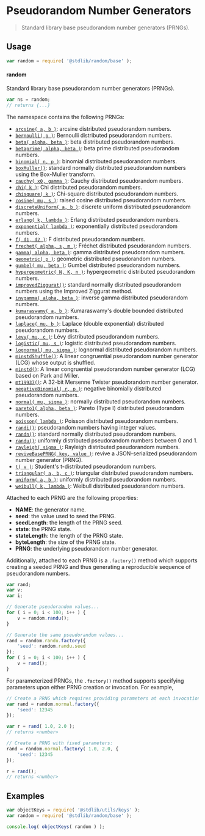 <!--

@license Apache-2.0

Copyright (c) 2018 The Stdlib Authors.

Licensed under the Apache License, Version 2.0 (the "License");
you may not use this file except in compliance with the License.
You may obtain a copy of the License at

   http://www.apache.org/licenses/LICENSE-2.0

Unless required by applicable law or agreed to in writing, software
distributed under the License is distributed on an "AS IS" BASIS,
WITHOUT WARRANTIES OR CONDITIONS OF ANY KIND, either express or implied.
See the License for the specific language governing permissions and
limitations under the License.

-->

# Pseudorandom Number Generators

> Standard library base pseudorandom number generators (PRNGs).

<section class="usage">

## Usage

```javascript
var random = require( '@stdlib/random/base' );
```

#### random

Standard library base pseudorandom number generators (PRNGs).

```javascript
var ns = random;
// returns {...}
```

The namespace contains the following PRNGs:

<!-- <toc pattern="*"> -->

<div class="namespace-toc">

-   <span class="signature">[`arcsine( a, b )`][@stdlib/random/base/arcsine]</span><span class="delimiter">: </span><span class="description">arcsine distributed pseudorandom numbers.</span>
-   <span class="signature">[`bernoulli( p )`][@stdlib/random/base/bernoulli]</span><span class="delimiter">: </span><span class="description">Bernoulli distributed pseudorandom numbers.</span>
-   <span class="signature">[`beta( alpha, beta )`][@stdlib/random/base/beta]</span><span class="delimiter">: </span><span class="description">beta distributed pseudorandom numbers.</span>
-   <span class="signature">[`betaprime( alpha, beta )`][@stdlib/random/base/betaprime]</span><span class="delimiter">: </span><span class="description">beta prime distributed pseudorandom numbers.</span>
-   <span class="signature">[`binomial( n, p )`][@stdlib/random/base/binomial]</span><span class="delimiter">: </span><span class="description">binomial distributed pseudorandom numbers.</span>
-   <span class="signature">[`boxMuller()`][@stdlib/random/base/box-muller]</span><span class="delimiter">: </span><span class="description">standard normally distributed pseudorandom numbers using the Box-Muller transform.</span>
-   <span class="signature">[`cauchy( x0, gamma )`][@stdlib/random/base/cauchy]</span><span class="delimiter">: </span><span class="description">Cauchy distributed pseudorandom numbers.</span>
-   <span class="signature">[`chi( k )`][@stdlib/random/base/chi]</span><span class="delimiter">: </span><span class="description">Chi distributed pseudorandom numbers.</span>
-   <span class="signature">[`chisquare( k )`][@stdlib/random/base/chisquare]</span><span class="delimiter">: </span><span class="description">Chi-square distributed pseudorandom numbers.</span>
-   <span class="signature">[`cosine( mu, s )`][@stdlib/random/base/cosine]</span><span class="delimiter">: </span><span class="description">raised cosine distributed pseudorandom numbers.</span>
-   <span class="signature">[`discreteUniform( a, b )`][@stdlib/random/base/discrete-uniform]</span><span class="delimiter">: </span><span class="description">discrete uniform distributed pseudorandom numbers.</span>
-   <span class="signature">[`erlang( k, lambda )`][@stdlib/random/base/erlang]</span><span class="delimiter">: </span><span class="description">Erlang distributed pseudorandom numbers.</span>
-   <span class="signature">[`exponential( lambda )`][@stdlib/random/base/exponential]</span><span class="delimiter">: </span><span class="description">exponentially distributed pseudorandom numbers.</span>
-   <span class="signature">[`f( d1, d2 )`][@stdlib/random/base/f]</span><span class="delimiter">: </span><span class="description">F distributed pseudorandom numbers.</span>
-   <span class="signature">[`frechet( alpha, s, m )`][@stdlib/random/base/frechet]</span><span class="delimiter">: </span><span class="description">Fréchet distributed pseudorandom numbers.</span>
-   <span class="signature">[`gamma( alpha, beta )`][@stdlib/random/base/gamma]</span><span class="delimiter">: </span><span class="description">gamma distributed pseudorandom numbers.</span>
-   <span class="signature">[`geometric( p )`][@stdlib/random/base/geometric]</span><span class="delimiter">: </span><span class="description">geometric distributed pseudorandom numbers.</span>
-   <span class="signature">[`gumbel( mu, beta )`][@stdlib/random/base/gumbel]</span><span class="delimiter">: </span><span class="description">Gumbel distributed pseudorandom numbers.</span>
-   <span class="signature">[`hypergeometric( N, K, n )`][@stdlib/random/base/hypergeometric]</span><span class="delimiter">: </span><span class="description">hypergeometric distributed pseudorandom numbers.</span>
-   <span class="signature">[`improvedZiggurat()`][@stdlib/random/base/improved-ziggurat]</span><span class="delimiter">: </span><span class="description">standard normally distributed pseudorandom numbers using the Improved Ziggurat method.</span>
-   <span class="signature">[`invgamma( alpha, beta )`][@stdlib/random/base/invgamma]</span><span class="delimiter">: </span><span class="description">inverse gamma distributed pseudorandom numbers.</span>
-   <span class="signature">[`kumaraswamy( a, b )`][@stdlib/random/base/kumaraswamy]</span><span class="delimiter">: </span><span class="description">Kumaraswamy's double bounded distributed pseudorandom numbers.</span>
-   <span class="signature">[`laplace( mu, b )`][@stdlib/random/base/laplace]</span><span class="delimiter">: </span><span class="description">Laplace (double exponential) distributed pseudorandom numbers.</span>
-   <span class="signature">[`levy( mu, c )`][@stdlib/random/base/levy]</span><span class="delimiter">: </span><span class="description">Lévy distributed pseudorandom numbers.</span>
-   <span class="signature">[`logistic( mu, s )`][@stdlib/random/base/logistic]</span><span class="delimiter">: </span><span class="description">logistic distributed pseudorandom numbers.</span>
-   <span class="signature">[`lognormal( mu, sigma )`][@stdlib/random/base/lognormal]</span><span class="delimiter">: </span><span class="description">lognormal distributed pseudorandom numbers.</span>
-   <span class="signature">[`minstdShuffle()`][@stdlib/random/base/minstd-shuffle]</span><span class="delimiter">: </span><span class="description">A linear congruential pseudorandom number generator (LCG) whose output is shuffled.</span>
-   <span class="signature">[`minstd()`][@stdlib/random/base/minstd]</span><span class="delimiter">: </span><span class="description">A linear congruential pseudorandom number generator (LCG) based on Park and Miller.</span>
-   <span class="signature">[`mt19937()`][@stdlib/random/base/mt19937]</span><span class="delimiter">: </span><span class="description">A 32-bit Mersenne Twister pseudorandom number generator.</span>
-   <span class="signature">[`negativeBinomial( r, p )`][@stdlib/random/base/negative-binomial]</span><span class="delimiter">: </span><span class="description">negative binomially distributed pseudorandom numbers.</span>
-   <span class="signature">[`normal( mu, sigma )`][@stdlib/random/base/normal]</span><span class="delimiter">: </span><span class="description">normally distributed pseudorandom numbers.</span>
-   <span class="signature">[`pareto1( alpha, beta )`][@stdlib/random/base/pareto-type1]</span><span class="delimiter">: </span><span class="description">Pareto (Type I) distributed pseudorandom numbers.</span>
-   <span class="signature">[`poisson( lambda )`][@stdlib/random/base/poisson]</span><span class="delimiter">: </span><span class="description">Poisson distributed pseudorandom numbers.</span>
-   <span class="signature">[`randi()`][@stdlib/random/base/randi]</span><span class="delimiter">: </span><span class="description">pseudorandom numbers having integer values.</span>
-   <span class="signature">[`randn()`][@stdlib/random/base/randn]</span><span class="delimiter">: </span><span class="description">standard normally distributed pseudorandom numbers.</span>
-   <span class="signature">[`randu()`][@stdlib/random/base/randu]</span><span class="delimiter">: </span><span class="description">uniformly distributed pseudorandom numbers between 0 and 1.</span>
-   <span class="signature">[`rayleigh( sigma )`][@stdlib/random/base/rayleigh]</span><span class="delimiter">: </span><span class="description">Rayleigh distributed pseudorandom numbers.</span>
-   <span class="signature">[`reviveBasePRNG( key, value )`][@stdlib/random/base/reviver]</span><span class="delimiter">: </span><span class="description">revive a JSON-serialized pseudorandom number generator (PRNG).</span>
-   <span class="signature">[`t( v )`][@stdlib/random/base/t]</span><span class="delimiter">: </span><span class="description">Student's t-distributed pseudorandom numbers.</span>
-   <span class="signature">[`triangular( a, b, c )`][@stdlib/random/base/triangular]</span><span class="delimiter">: </span><span class="description">triangular distributed pseudorandom numbers.</span>
-   <span class="signature">[`uniform( a, b )`][@stdlib/random/base/uniform]</span><span class="delimiter">: </span><span class="description">uniformly distributed pseudorandom numbers.</span>
-   <span class="signature">[`weibull( k, lambda )`][@stdlib/random/base/weibull]</span><span class="delimiter">: </span><span class="description">Weibull distributed pseudorandom numbers.</span>

</div>

<!-- </toc> -->

Attached to each PRNG are the following properties:

-   **NAME**: the generator name.
-   **seed**: the value used to seed the PRNG.
-   **seedLength**: the length of the PRNG seed.
-   **state**: the PRNG state.
-   **stateLength**: the length  of the PRNG state.
-   **byteLength**: the size of the PRNG state.
-   **PRNG**: the underlying pseudorandom number generator.

Additionally, attached to each PRNG is a `.factory()` method which supports creating a seeded PRNG and thus generating a reproducible sequence of pseudorandom numbers.

```javascript
var rand;
var v;
var i;

// Generate pseudorandom values...
for ( i = 0; i < 100; i++ ) {
    v = random.randu();
}

// Generate the same pseudorandom values...
rand = random.randu.factory({
    'seed': random.randu.seed
});
for ( i = 0; i < 100; i++ ) {
    v = rand();
}
```

For parameterized PRNGs, the `.factory()` method supports specifying parameters upon either PRNG creation or invocation. For example,

```javascript
// Create a PRNG which requires providing parameters at each invocation:
var rand = random.normal.factory({
    'seed': 12345
});

var r = rand( 1.0, 2.0 );
// returns <number>

// Create a PRNG with fixed parameters:
rand = random.normal.factory( 1.0, 2.0, {
    'seed': 12345
});

r = rand();
// returns <number>
```

</section>

<!-- /.usage -->

<section class="examples">

## Examples

<!-- TODO: better examples => generate histograms for several different PRNGs and compare to expected shape -->

<!-- eslint no-undef: "error" -->

```javascript
var objectKeys = require( '@stdlib/utils/keys' );
var random = require( '@stdlib/random/base' );

console.log( objectKeys( random ) );
```

</section>

<!-- /.examples -->

<section class="links">

<!-- <toc-links> -->

[@stdlib/random/base/arcsine]: https://www.npmjs.com/package/@stdlib/random/tree/main/base/arcsine

[@stdlib/random/base/bernoulli]: https://www.npmjs.com/package/@stdlib/random/tree/main/base/bernoulli

[@stdlib/random/base/beta]: https://www.npmjs.com/package/@stdlib/random/tree/main/base/beta

[@stdlib/random/base/betaprime]: https://www.npmjs.com/package/@stdlib/random/tree/main/base/betaprime

[@stdlib/random/base/binomial]: https://www.npmjs.com/package/@stdlib/random/tree/main/base/binomial

[@stdlib/random/base/box-muller]: https://www.npmjs.com/package/@stdlib/random/tree/main/base/box-muller

[@stdlib/random/base/cauchy]: https://www.npmjs.com/package/@stdlib/random/tree/main/base/cauchy

[@stdlib/random/base/chi]: https://www.npmjs.com/package/@stdlib/random/tree/main/base/chi

[@stdlib/random/base/chisquare]: https://www.npmjs.com/package/@stdlib/random/tree/main/base/chisquare

[@stdlib/random/base/cosine]: https://www.npmjs.com/package/@stdlib/random/tree/main/base/cosine

[@stdlib/random/base/discrete-uniform]: https://www.npmjs.com/package/@stdlib/random/tree/main/base/discrete-uniform

[@stdlib/random/base/erlang]: https://www.npmjs.com/package/@stdlib/random/tree/main/base/erlang

[@stdlib/random/base/exponential]: https://www.npmjs.com/package/@stdlib/random/tree/main/base/exponential

[@stdlib/random/base/f]: https://www.npmjs.com/package/@stdlib/random/tree/main/base/f

[@stdlib/random/base/frechet]: https://www.npmjs.com/package/@stdlib/random/tree/main/base/frechet

[@stdlib/random/base/gamma]: https://www.npmjs.com/package/@stdlib/random/tree/main/base/gamma

[@stdlib/random/base/geometric]: https://www.npmjs.com/package/@stdlib/random/tree/main/base/geometric

[@stdlib/random/base/gumbel]: https://www.npmjs.com/package/@stdlib/random/tree/main/base/gumbel

[@stdlib/random/base/hypergeometric]: https://www.npmjs.com/package/@stdlib/random/tree/main/base/hypergeometric

[@stdlib/random/base/improved-ziggurat]: https://www.npmjs.com/package/@stdlib/random/tree/main/base/improved-ziggurat

[@stdlib/random/base/invgamma]: https://www.npmjs.com/package/@stdlib/random/tree/main/base/invgamma

[@stdlib/random/base/kumaraswamy]: https://www.npmjs.com/package/@stdlib/random/tree/main/base/kumaraswamy

[@stdlib/random/base/laplace]: https://www.npmjs.com/package/@stdlib/random/tree/main/base/laplace

[@stdlib/random/base/levy]: https://www.npmjs.com/package/@stdlib/random/tree/main/base/levy

[@stdlib/random/base/logistic]: https://www.npmjs.com/package/@stdlib/random/tree/main/base/logistic

[@stdlib/random/base/lognormal]: https://www.npmjs.com/package/@stdlib/random/tree/main/base/lognormal

[@stdlib/random/base/minstd-shuffle]: https://www.npmjs.com/package/@stdlib/random/tree/main/base/minstd-shuffle

[@stdlib/random/base/minstd]: https://www.npmjs.com/package/@stdlib/random/tree/main/base/minstd

[@stdlib/random/base/mt19937]: https://www.npmjs.com/package/@stdlib/random/tree/main/base/mt19937

[@stdlib/random/base/negative-binomial]: https://www.npmjs.com/package/@stdlib/random/tree/main/base/negative-binomial

[@stdlib/random/base/normal]: https://www.npmjs.com/package/@stdlib/random/tree/main/base/normal

[@stdlib/random/base/pareto-type1]: https://www.npmjs.com/package/@stdlib/random/tree/main/base/pareto-type1

[@stdlib/random/base/poisson]: https://www.npmjs.com/package/@stdlib/random/tree/main/base/poisson

[@stdlib/random/base/randi]: https://www.npmjs.com/package/@stdlib/random/tree/main/base/randi

[@stdlib/random/base/randn]: https://www.npmjs.com/package/@stdlib/random/tree/main/base/randn

[@stdlib/random/base/randu]: https://www.npmjs.com/package/@stdlib/random/tree/main/base/randu

[@stdlib/random/base/rayleigh]: https://www.npmjs.com/package/@stdlib/random/tree/main/base/rayleigh

[@stdlib/random/base/reviver]: https://www.npmjs.com/package/@stdlib/random/tree/main/base/reviver

[@stdlib/random/base/t]: https://www.npmjs.com/package/@stdlib/random/tree/main/base/t

[@stdlib/random/base/triangular]: https://www.npmjs.com/package/@stdlib/random/tree/main/base/triangular

[@stdlib/random/base/uniform]: https://www.npmjs.com/package/@stdlib/random/tree/main/base/uniform

[@stdlib/random/base/weibull]: https://www.npmjs.com/package/@stdlib/random/tree/main/base/weibull

<!-- </toc-links> -->

</section>

<!-- /.links -->
